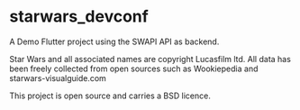 # starwars_devconf

A Demo Flutter project using the SWAPI API as backend. 

Star Wars and all associated names are copyright Lucasfilm ltd.
All data has been freely collected from open sources such as Wookiepedia and starwars-visualguide.com

This project is open source and carries a BSD licence.

